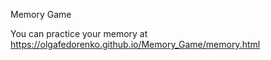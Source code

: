 Memory Game

You can practice your memory at https://olgafedorenko.github.io/Memory_Game/memory.html
